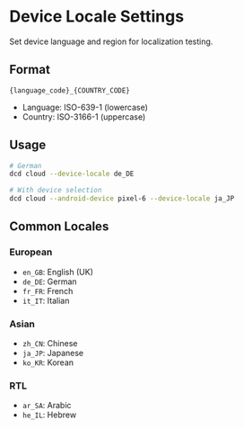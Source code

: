 # Device Locale Settings

Set device language and region for localization testing.

## Format

`{language_code}_{COUNTRY_CODE}`
- Language: ISO-639-1 (lowercase)
- Country: ISO-3166-1 (uppercase)

## Usage

```bash
# German
dcd cloud --device-locale de_DE

# With device selection
dcd cloud --android-device pixel-6 --device-locale ja_JP
```

## Common Locales

### European
- `en_GB`: English (UK)
- `de_DE`: German
- `fr_FR`: French
- `it_IT`: Italian

### Asian
- `zh_CN`: Chinese
- `ja_JP`: Japanese
- `ko_KR`: Korean

### RTL
- `ar_SA`: Arabic
- `he_IL`: Hebrew


